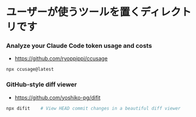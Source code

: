 # ユーザーが使うツールを置くディレクトリです

### Analyze your Claude Code token usage and costs

- https://github.com/ryoppippi/ccusage

```bash
npx ccusage@latest
```

### GitHub-style diff viewer

- https://github.com/yoshiko-pg/difit

```bash
npx difit    # View HEAD commit changes in a beautiful diff viewer
```
